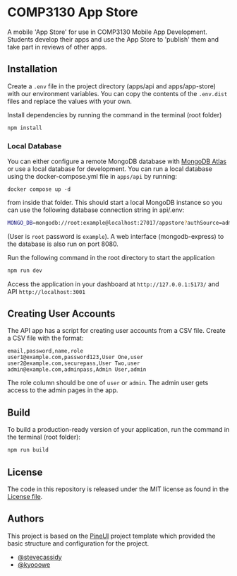 # COMP3130 App Store

A mobile 'App Store' for use in COMP3130 Mobile App Development.  Students develop their apps and use the
App Store to 'publish' them and take part in reviews of other apps.

## Installation

Create a `.env` file in the project directory (apps/api and apps/app-store) with
our environment variables. You can copy the contents of the `.env.dist` files
and replace the values  with your own.

Install dependencies by running the command in the terminal (root folder)

```bash
npm install
```

### Local Database

You can either configure a remote MongoDB database with [MongoDB Atlas](https://cloud.mongodb.com/) or use a local database for development.   You can run a local
database using the docker-compose.yml file in `apps/api` by running:

```base
docker compose up -d
```

from inside that folder.  This should start a local MongoDB instance so you can
use the following database connection string in api/.env:

```bash
MONGO_DB=mongodb://root:example@localhost:27017/appstore?authSource=admin
```

(User is `root` password is `example`).  A web interface (mongodb-express)
to the database is also run on port 8080.

Run the following command in the root directory to start the application

```bash
npm run dev
```

Access the application in your dashboard at `http://127.0.0.1:5173/` and API `http://localhost:3001`

## Creating User Accounts

The API app has a script for creating user accounts from a CSV file. Create
a CSV file with the format:

```csv
email,password,name,role
user1@example.com,password123,User One,user
user2@example.com,securepass,User Two,user
admin@example.com,adminpass,Admin User,admin
```

The role column should be one of `user` or `admin`.  The admin user
gets access to the admin pages in the app.


## Build

To build a production-ready version of your application, run the command in the terminal (root folder):

```bash
npm run build
```

## License

The code in this repository is released under the MIT license as found in the [License file](LICENSE).

## Authors

This project is based on the [PineUI](https://github.com/kyooowe/PineUI) project template which provided
the basic structure and configuration for the project.   

- [@stevecassidy](https://www.github.com/stevecassidy)
- [@kyooowe](https://www.github.com/kyooowe)
